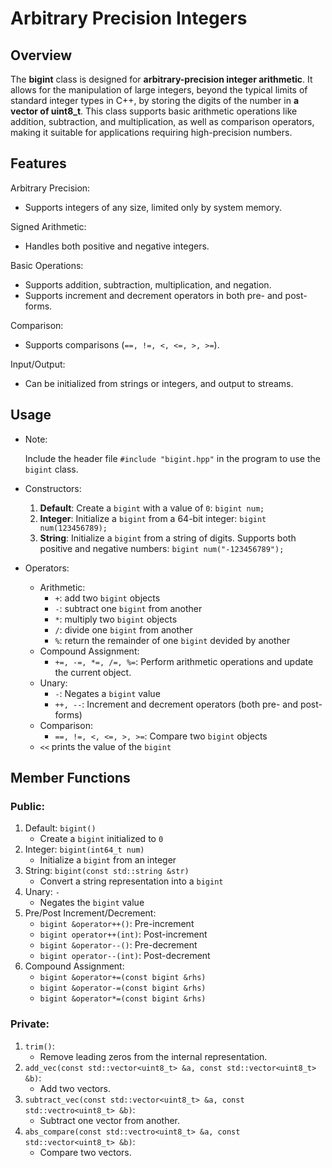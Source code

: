 # Arbitrary Precision Integers

## Overview
The **bigint** class is designed for **arbitrary-precision integer arithmetic**. It allows for the manipulation of large integers, beyond the typical limits of standard integer types in C++, by storing the digits of the number in **a vector of uint8_t**. This class supports basic arithmetic operations like addition, subtraction, and multiplication, as well as comparison operators, making it suitable for applications requiring high-precision numbers.

## Features
Arbitrary Precision: 
- Supports integers of any size, limited only by system memory.

Signed Arithmetic: 
- Handles both positive and negative integers.

Basic Operations: 
- Supports addition, subtraction, multiplication, and negation.
- Supports increment and decrement operators in both pre- and post- forms.

Comparison: 
- Supports comparisons (`==, !=, <, <=, >, >=`).

Input/Output: 
- Can be initialized from strings or integers, and output to streams.

## Usage
- Note:

    Include the header file `#include "bigint.hpp"` in the program to use the `bigint` class.
- Constructors:

    1. **Default**: Create a `bigint` with a value of `0`: `bigint num;`
    2. **Integer**: Initialize a `bigint` from a 64-bit integer: `bigint num(123456789);`
    3. **String**: Initialize a `bigint` from a string of digits. Supports both positive and negative numbers: `bigint num("-123456789");`
- Operators:
    - Arithmetic:
        * `+`: add two `bigint` objects
        * `-`: subtract one `bigint` from another
        * `*`: multiply two `bigint` objects
        * `/`: divide one `bigint` from another
        * `%`: return the remainder of one `bigint` devided by another
    - Compound Assignment:
        * `+=, -=, *=, /=, %=`: Perform arithmetic operations and update the current object.
    - Unary:
        * `-`: Negates a `bigint` value
        * `++, --`: Increment and decrement operators (both pre- and post- forms)
    - Comparison:
        * `==, !=, <, <=, >, >=`: Compare two `bigint` objects
    - `<<` prints the value of the `bigint`
## Member Functions
### Public:
1. Default: `bigint()`
    - Create a `bigint` initialized to `0`
2. Integer: `bigint(int64_t num)`
    - Initialize a `bigint` from an integer
3. String: `bigint(const std::string &str)`
    - Convert a string representation into a `bigint`
4. Unary: `-`
    - Negates the `bigint` value
5. Pre/Post Increment/Decrement:
    - `bigint &operator++()`: Pre-increment
    - `bigint operator++(int)`: Post-increment
    - `bigint &operator--()`: Pre-decrement
    - `bigint operator--(int)`: Post-decrement
6. Compound Assignment:
    - `bigint &operator+=(const bigint &rhs)`
    - `bigint &operator-=(const bigint &rhs)`
    - `bigint &operator*=(const bigint &rhs)`

### Private:
1. `trim()`:
    - Remove leading zeros from the internal representation.
2. `add_vec(const std::vector<uint8_t> &a, const std::vector<uint8_t> &b)`:
    - Add two vectors.
3. `subtract_vec(const std::vector<uint8_t> &a, const std::vectro<uint8_t> &b)`:
    - Subtract one vector from another.
4. `abs_compare(const std::vectro<uint8_t> &a, const std::vector<uint8_t> &b)`:
    - Compare two vectors.
